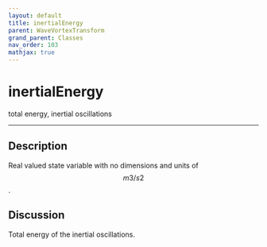 ```yaml
---
layout: default
title: inertialEnergy
parent: WaveVortexTransform
grand_parent: Classes
nav_order: 103
mathjax: true
---
```


#  inertialEnergy

total energy, inertial oscillations


---

## Description
Real valued state variable with no dimensions and units of $$m3/s2$$.

## Discussion

Total energy of the inertial oscillations.

